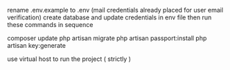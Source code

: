 rename .env.example to .env (mail credentials already placed for user email verification)
create database and update credentials in env file
then run these commands in sequence

composer update
php artisan migrate
php artisan passport:install
php artisan key:generate

use virtual host to run the project ( strictly )
